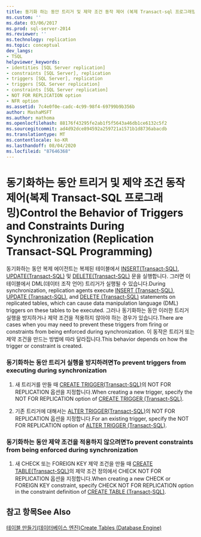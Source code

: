 ```yaml
---
title: 동기화 하는 동안 트리거 및 제약 조건 동작 제어 (복제 Transact-sql 프로그래밍) | Microsoft Docs
ms.custom: ''
ms.date: 03/06/2017
ms.prod: sql-server-2014
ms.reviewer: ''
ms.technology: replication
ms.topic: conceptual
dev_langs:
- TSQL
helpviewer_keywords:
- identities [SQL Server replication]
- constraints [SQL Server], replication
- triggers [SQL Server], replication
- triggers [SQL Server replication]
- constraints [SQL Server replication]
- NOT FOR REPLICATION option
- NFR option
ms.assetid: 7c4e0f0e-cadc-4c99-98f4-69799b9b356b
author: MashaMSFT
ms.author: mathoma
ms.openlocfilehash: 88176f43295fe2ab1f5f5643a46db1ce6132c5f2
ms.sourcegitcommit: ad4d92dce894592a259721a1571b1d8736abacdb
ms.translationtype: MT
ms.contentlocale: ko-KR
ms.lasthandoff: 08/04/2020
ms.locfileid: "87646368"
---
```

# <a name="control-the-behavior-of-triggers-and-constraints-during-synchronization-replication-transact-sql-programming"></a><span data-ttu-id="8ce91-102">동기화하는 동안 트리거 및 제약 조건 동작 제어(복제 Transact-SQL 프로그래밍)</span><span class="sxs-lookup"><span data-stu-id="8ce91-102">Control the Behavior of Triggers and Constraints During Synchronization (Replication Transact-SQL Programming)</span></span>
  <span data-ttu-id="8ce91-103">동기화하는 동안 복제 에이전트는 복제된 테이블에서 [INSERT&#40;Transact-SQL&#41;](/sql/t-sql/statements/insert-transact-sql), [UPDATE&#40;Transact-SQL&#41;](/sql/t-sql/queries/update-transact-sql) 및 [DELETE&#40;Transact-SQL&#41;](/sql/t-sql/statements/delete-transact-sql) 문을 실행합니다. 그러면 이 테이블에서 DML(데이터 조작 언어) 트리거가 실행될 수 있습니다.</span><span class="sxs-lookup"><span data-stu-id="8ce91-103">During synchronization, replication agents execute [INSERT &#40;Transact-SQL&#41;](/sql/t-sql/statements/insert-transact-sql), [UPDATE &#40;Transact-SQL&#41;](/sql/t-sql/queries/update-transact-sql), and [DELETE &#40;Transact-SQL&#41;](/sql/t-sql/statements/delete-transact-sql) statements on replicated tables, which can cause data manipulation language (DML) triggers on these tables to be executed.</span></span> <span data-ttu-id="8ce91-104">그러나 동기화하는 동안 이러한 트리거 실행을 방지하거나 제약 조건을 적용하지 않아야 하는 경우가 있습니다.</span><span class="sxs-lookup"><span data-stu-id="8ce91-104">There are cases when you may need to prevent these triggers from firing or constraints from being enforced during synchronization.</span></span> <span data-ttu-id="8ce91-105">이 동작은 트리거 또는 제약 조건을 만드는 방법에 따라 달라집니다.</span><span class="sxs-lookup"><span data-stu-id="8ce91-105">This behavior depends on how the trigger or constraint is created.</span></span>  
  
### <a name="to-prevent-triggers-from-executing-during-synchronization"></a><span data-ttu-id="8ce91-106">동기화하는 동안 트리거 실행을 방지하려면</span><span class="sxs-lookup"><span data-stu-id="8ce91-106">To prevent triggers from executing during synchronization</span></span>  
  
1.  <span data-ttu-id="8ce91-107">새 트리거를 만들 때 [CREATE TRIGGER&#40;Transact-SQL&#41;](/sql/t-sql/statements/create-trigger-transact-sql)의 NOT FOR REPLICATION 옵션을 지정합니다.</span><span class="sxs-lookup"><span data-stu-id="8ce91-107">When creating a new trigger, specify the NOT FOR REPLICATION option of [CREATE TRIGGER &#40;Transact-SQL&#41;](/sql/t-sql/statements/create-trigger-transact-sql).</span></span>  
  
2.  <span data-ttu-id="8ce91-108">기존 트리거에 대해서는 [ALTER TRIGGER&#40;Transact-SQL&#41;](/sql/t-sql/statements/alter-trigger-transact-sql)의 NOT FOR REPLICATION 옵션을 지정합니다.</span><span class="sxs-lookup"><span data-stu-id="8ce91-108">For an existing trigger, specify the NOT FOR REPLICATION option of [ALTER TRIGGER &#40;Transact-SQL&#41;](/sql/t-sql/statements/alter-trigger-transact-sql).</span></span>  
  
### <a name="to-prevent-constraints-from-being-enforced-during-synchronization"></a><span data-ttu-id="8ce91-109">동기화하는 동안 제약 조건을 적용하지 않으려면</span><span class="sxs-lookup"><span data-stu-id="8ce91-109">To prevent constraints from being enforced during synchronization</span></span>  
  
1.  <span data-ttu-id="8ce91-110">새 CHECK 또는 FOREIGN KEY 제약 조건을 만들 때 [CREATE TABLE&#40;Transact-SQL&#41;](/sql/t-sql/statements/create-table-transact-sql)의 제약 조건 정의에서 CHECK NOT FOR REPLICATION 옵션을 지정합니다.</span><span class="sxs-lookup"><span data-stu-id="8ce91-110">When creating a new CHECK or FOREIGN KEY constraint, specify CHECK NOT FOR REPLICATION option in the constraint definition of [CREATE TABLE &#40;Transact-SQL&#41;](/sql/t-sql/statements/create-table-transact-sql).</span></span>  
  
## <a name="see-also"></a><span data-ttu-id="8ce91-111">참고 항목</span><span class="sxs-lookup"><span data-stu-id="8ce91-111">See Also</span></span>  
 [<span data-ttu-id="8ce91-112">테이블 만들기&#40;데이터베이스 엔진&#41;</span><span class="sxs-lookup"><span data-stu-id="8ce91-112">Create Tables &#40;Database Engine&#41;</span></span>](../tables/create-tables-database-engine.md)  
  
  
